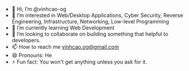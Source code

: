 - 👋 Hi, I’m @vinhcao-og
- 👀 I’m interested in Web/Desktop Applications, Cyber Security, Reverse Engineering, Infrastructure, Networking, Low-level Programming
- 🌱 I’m currently learning Web Development
- 💞️ I’m looking to collaborate on building something that helpful to developers.
- 📫 How to reach me vinhcao.og@gmail.com
- 😄 Pronouns: He
- ⚡ Fun fact: You won't get anything unless you ask for it.

